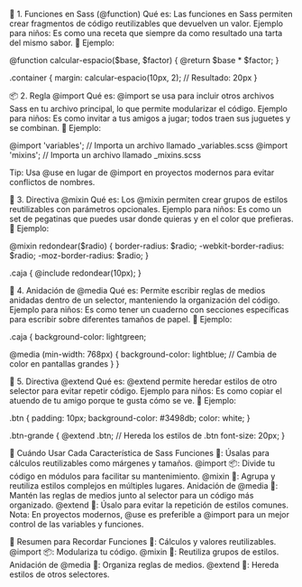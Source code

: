 🔧 1. Funciones en Sass (@function)
Qué es: Las funciones en Sass permiten crear fragmentos de código reutilizables que devuelven un valor.
Ejemplo para niños: Es como una receta que siempre da como resultado una tarta del mismo sabor.
🔹 Ejemplo:

@function calcular-espacio($base, $factor) {
  @return $base * $factor;
}

.container {
  margin: calcular-espacio(10px, 2); // Resultado: 20px
}

📦 2. Regla @import
Qué es: @import se usa para incluir otros archivos Sass en tu archivo principal, lo que permite modularizar el código.
Ejemplo para niños: Es como invitar a tus amigos a jugar; todos traen sus juguetes y se combinan.
🔹 Ejemplo:

@import 'variables'; // Importa un archivo llamado _variables.scss
@import 'mixins'; // Importa un archivo llamado _mixins.scss

Tip: Usa @use en lugar de @import en proyectos modernos para evitar conflictos de nombres.

📝 3. Directiva @mixin
Qué es: Los @mixin permiten crear grupos de estilos reutilizables con parámetros opcionales.
Ejemplo para niños: Es como un set de pegatinas que puedes usar donde quieras y en el color que prefieras.
🔹 Ejemplo:

@mixin redondear($radio) {
  border-radius: $radio;
  -webkit-border-radius: $radio;
  -moz-border-radius: $radio;
}

.caja {
  @include redondear(10px);
}

📱 4. Anidación de @media
Qué es: Permite escribir reglas de medios anidadas dentro de un selector, manteniendo la organización del código.
Ejemplo para niños: Es como tener un cuaderno con secciones específicas para escribir sobre diferentes tamaños de papel.
🔹 Ejemplo:

.caja {
  background-color: lightgreen;

  @media (min-width: 768px) {
    background-color: lightblue; // Cambia de color en pantallas grandes
  }
}

🚀 5. Directiva @extend
Qué es: @extend permite heredar estilos de otro selector para evitar repetir código.
Ejemplo para niños: Es como copiar el atuendo de tu amigo porque te gusta cómo se ve.
🔹 Ejemplo:

.btn {
  padding: 10px;
  background-color: #3498db;
  color: white;
}

.btn-grande {
  @extend .btn; // Hereda los estilos de .btn
  font-size: 20px;
}

🤔 Cuándo Usar Cada Característica de Sass
Funciones 🔧: Úsalas para cálculos reutilizables como márgenes y tamaños.
@import 📦: Divide tu código en módulos para facilitar su mantenimiento.
@mixin 📝: Agrupa y reutiliza estilos complejos en múltiples lugares.
Anidación de @media 📱: Mantén las reglas de medios junto al selector para un código más organizado.
@extend 🚀: Úsalo para evitar la repetición de estilos comunes.
Nota: En proyectos modernos, @use es preferible a @import para un mejor control de las variables y funciones.

🔑 Resumen para Recordar
Funciones 🔧: Cálculos y valores reutilizables.
@import 📦: Modulariza tu código.
@mixin 📝: Reutiliza grupos de estilos.
Anidación de @media 📱: Organiza reglas de medios.
@extend 🚀: Hereda estilos de otros selectores.